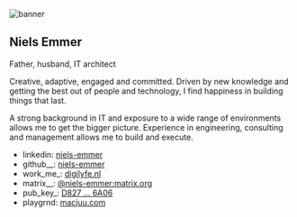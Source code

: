 ![banner](https://niels-emmer.github.io/assets/images/niels-emmer-banner.png "Niels Emmer - Banner pic")

## Niels Emmer

Father, husband, IT architect

Creative, adaptive, engaged and committed. Driven by new knowledge and getting the best out of people and technology, I find happiness in building things that last.

A strong background in IT and exposure to a wide range of environments allows me to get the bigger picture. Experience in engineering, consulting and management allows me to build and execute.

* linkedin: [niels-emmer](https://www.linkedin.com/in/niels-emmer/)
* github__: [niels-emmer](https://github.com/niels-emmer)
* work_me_: [digilyfe.nl](https://digilyfe.nl/en/)
* matrix__: [@niels-emmer:matrix.org](https://matrix.to/#/@niels-emmer:matrix.org)
* pub_key_: [D827 ... 6A06](https://keys.openpgp.org/vks/v1/by-fingerprint/D82747CADC711EE647A98174B896B533FF666A06)
* playgrnd: [macjuu.com](https://macjuu.com)

